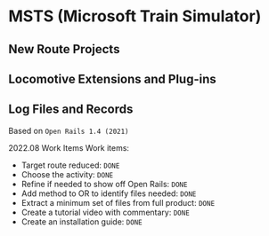 # $\text{MSTS\ (Microsoft\ Train\ Simulator)}$

## New Route Projects

## Locomotive Extensions and Plug-ins

## Log Files and Records

Based on `Open Rails 1.4 (2021)`

2022.08
Work Items
  Work items:
  - Target route reduced: `DONE`
  - Choose the activity: `DONE`
  - Refine if needed to show off Open Rails: `DONE`
  - Add method to OR to identify files needed: `DONE`
  - Extract a minimum set of files from full product: `DONE`
  - Create a tutorial video with commentary: `DONE`
  - Create an installation guide: `DONE`
